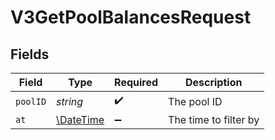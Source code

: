 # V3GetPoolBalancesRequest


## Fields

| Field                                                         | Type                                                          | Required                                                      | Description                                                   |
| ------------------------------------------------------------- | ------------------------------------------------------------- | ------------------------------------------------------------- | ------------------------------------------------------------- |
| `poolID`                                                      | *string*                                                      | :heavy_check_mark:                                            | The pool ID                                                   |
| `at`                                                          | [\DateTime](https://www.php.net/manual/en/class.datetime.php) | :heavy_minus_sign:                                            | The time to filter by                                         |